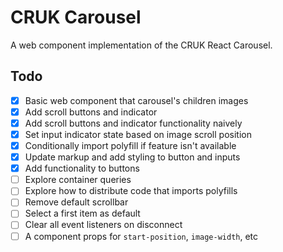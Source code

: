 # CRUK Carousel

A web component implementation of the CRUK React Carousel.

## Todo

- [x] Basic web component that carousel's children images
- [x] Add scroll buttons and indicator
- [x] Add scroll buttons and indicator functionality naively
- [x] Set input indicator state based on image scroll position
- [x] Conditionally import polyfill if feature isn't available
- [x] Update markup and add styling to button and inputs
- [x] Add functionality to buttons
- [ ] Explore container queries
- [ ] Explore how to distribute code that imports polyfills
- [ ] Remove default scrollbar 
- [ ] Select a first item as default
- [ ] Clear all event listeners on disconnect
- [ ] A component props for `start-position`, `image-width`, etc 
